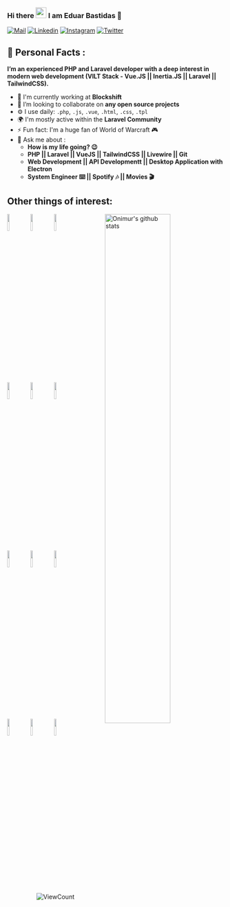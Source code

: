 ### Hi there <img src="https://media.giphy.com/media/hvRJCLFzcasrR4ia7z/giphy.gif" width="25px"> I am Eduar Bastidas 🤵

  
  
[![Mail](https://img.shields.io/badge/e‑mail-D14836.svg?style=for-the-badge&logo=GMail&logoColor=white)](mailto:eduarbastidas10@gmail.com)
[![Linkedin](https://img.shields.io/badge/linkedin-0077B5.svg?style=for-the-badge&logo=linkedin&logoColor=white)](https://www.linkedin.com/in/mreduar/)
[![Instagram](https://img.shields.io/badge/instagram-E4405F.svg?style=for-the-badge&logo=instagram&logoColor=white)](https://www.instagram.com/mreduar/)
[![Twitter](https://img.shields.io/badge/twitter-1DA1F2.svg?style=for-the-badge&logo=twitter&logoColor=white)](https://twitter.com/mreduar)

## 🤵 Personal Facts :

**I’m an experienced PHP and Laravel developer with a deep interest in modern web development (VILT Stack - Vue.JS  ||  Inertia.JS  ||  Laravel  ||  TailwindCSS).**

- 🏢 I'm currently working at **Blockshift**
- 🤝 I’m looking to collaborate on **any open source projects**
- ⚙️ I use daily: `.php`, `.js`, `.vue`, `.html`, `.css`, `.tpl`
- 🌍 I'm mostly active within the **Laravel Community**
- ⚡️ Fun fact: I'm a huge fan of World of Warcraft 🎮
- 💬 Ask me about :
     * **How is my life going? 😉**
     * **PHP || Laravel || VueJS || TailwindCSS || Livewire || Git**
     * **Web Development || API Developmentt || Desktop Application with Electron**
     * **System Engineer ⌨️ || Spotify 🎶 || Movies 🎬**


## Other things of interest:
<p>
  <img width="55%" align="right" alt="Onimur's github stats" src="https://github-readme-stats.vercel.app/api?username=mreduar&show_icons=true&hide_border=true" />

  <!-- Your languages and tools. Be careful with the alignment. 
  You can use this sites to get logos: https://www.vectorlogo.zone or https://simpleicons.org/
  -->
  <code><img width="10%" src="https://www.vectorlogo.zone/logos/laravel/laravel-ar21.svg"></code>
  <code><img width="10%" src="https://www.vectorlogo.zone/logos/php/php-ar21.svg"></code>
  <code><img width="10%" src="https://www.vectorlogo.zone/logos/vuejs/vuejs-ar21.svg"></code>
  <br />
  <code><img width="10%" src="https://www.vectorlogo.zone/logos/tailwindcss/tailwindcss-ar21.svg"></code>
  <code><img width="10%" src="https://www.vectorlogo.zone/logos/sass-lang/sass-lang-ar21.svg"></code>
  <code><img width="10%" src="https://www.vectorlogo.zone/logos/visualstudio_code/visualstudio_code-ar21.svg"></code>
  <br />
  <code><img width="10%" src="https://www.vectorlogo.zone/logos/mysql/mysql-ar21.svg"></code>
  <code><img width="10%" src="https://www.vectorlogo.zone/logos/git-scm/git-scm-ar21.svg"></code>
  <code><img width="10%" src="https://www.vectorlogo.zone/logos/javascript/javascript-ar21.svg"></code>
  <br />
  <code><img width="10%" src="https://www.vectorlogo.zone/logos/getbootstrap/getbootstrap-ar21.svg"></code>
  <code><img width="10%" src="https://www.vectorlogo.zone/logos/w3_html5/w3_html5-ar21.svg"></code>
  <code><img width="10%" src="https://www.vectorlogo.zone/logos/json/json-ar21.svg"></code>
</p>

<!-- Your hits or visitors
site: http://hits.dwyl.com or https://visitor-badge.glitch.me
Both apis are in trouble due to the number of requests, if you know any other to register visitors, great
-->
<p align="center">
  <img alt="ViewCount" src="https://views.whatilearened.today/views/github/mreduar/mreduar.svg" />
</p>
